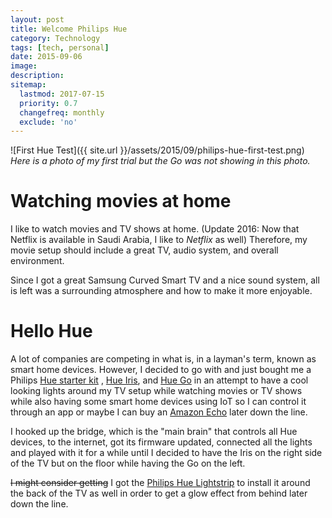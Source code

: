 ```yaml
---
layout: post
title: Welcome Philips Hue
category: Technology
tags: [tech, personal]
date: 2015-09-06
image: 
description:
sitemap:
  lastmod: 2017-07-15
  priority: 0.7
  changefreq: monthly
  exclude: 'no'
---
```


![First Hue Test]({{ site.url }}/assets/2015/09/philips-hue-first-test.png)
*Here is a photo of my first trial but the Go was not showing in this photo.*

# Watching movies at home

I like to watch movies and TV shows at home. (Update 2016: Now that Netflix is available in Saudi Arabia, I like to *Netflix* as well) Therefore, my movie setup should include a great TV, audio system, and overall environment.

Since I got a great Samsung Curved Smart TV and a nice sound system, all is left was a surrounding atmosphere and how to make it more enjoyable.

# Hello Hue

A lot of companies are competing in what is, in a layman's term, known as smart home devices. However, I decided to go with and just bought me a Philips [Hue starter kit](http://www2.meethue.com/en-us/productdetail/philips-hue-white-and-color-ambiance-starter-kit-a19) , [Hue Iris](http://www2.meethue.com/en-us/productdetail/philips-hue-iris), and [Hue Go](http://www2.meethue.com/en-us/productdetail/philips-hue-go) in an attempt to have a cool looking lights around my TV setup while watching movies or TV shows while also having some smart home devices using IoT so I can control it through an app or maybe I can buy an [Amazon Echo](https://www.amazon.com/Amazon-Echo-And-Alexa-Devices/b?ie=UTF8&node=9818047011) later down the line.

I hooked up the bridge, which is the "main brain" that controls all Hue devices, to the internet, got its firmware updated, connected all the lights and played with it for a while until I decided to have the Iris on the right side of the TV but on the floor while having the Go on the left.

~~I might consider getting~~ I got the [Philips Hue Lightstrip](http://www2.meethue.com/en-us/productdetail/philips-hue-lightstrip) to install it around the back of the TV as well in order to get a glow effect from behind later down the line.


